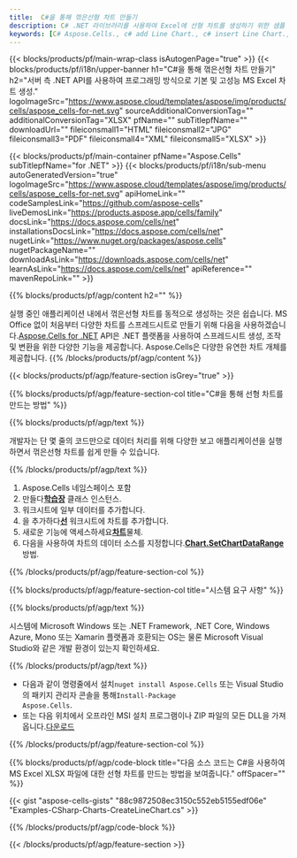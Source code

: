```yaml
---
title:  C#을 통해 꺾은선형 차트 만들기
description: C# .NET 라이브러리를 사용하여 Excel에 선형 차트를 생성하기 위한 샘플 코드입니다. VB.NET, Asp.NET 또는 .NET 기반 응용 프로그램 내에서 MS Excel에 선형 차트를 생성하려면 이 코드를 사용하십시오.
keywords: [C# Aspose.Cells., c# add Line Chart., c# insert Line Chart., c# create Line Chart]
---
```

{{< blocks/products/pf/main-wrap-class isAutogenPage="true" >}}
{{< blocks/products/pf/i18n/upper-banner h1="C#을 통해 꺾은선형 차트 만들기" h2="서버 측 .NET API를 사용하여 프로그래밍 방식으로 기본 및 고성능 MS Excel 차트 생성." logoImageSrc="https://www.aspose.cloud/templates/aspose/img/products/cells/aspose_cells-for-net.svg" sourceAdditionalConversionTag="" additionalConversionTag="XLSX" pfName="" subTitlepfName="" downloadUrl="" fileiconsmall1="HTML" fileiconsmall2="JPG" fileiconsmall3="PDF" fileiconsmall4="XML" fileiconsmall5="XLSX" >}}

{{< blocks/products/pf/main-container pfName="Aspose.Cells" subTitlepfName="for .NET" >}}
{{< blocks/products/pf/i18n/sub-menu autoGeneratedVersion="true" logoImageSrc="https://www.aspose.cloud/templates/aspose/img/products/cells/aspose_cells-for-net.svg" apiHomeLink="" codeSamplesLink="https://github.com/aspose-cells" liveDemosLink="https://products.aspose.app/cells/family" docsLink="https://docs.aspose.com/cells/net" installationsDocsLink="https://docs.aspose.com/cells/net" nugetLink="https://www.nuget.org/packages/aspose.cells" nugetPackageName="" downloadAsLink="https://downloads.aspose.com/cells/net" learnAsLink="https://docs.aspose.com/cells/net" apiReference="" mavenRepoLink="" >}}

{{% blocks/products/pf/agp/content h2="" %}}

실행 중인 애플리케이션 내에서 꺾은선형 차트를 동적으로 생성하는 것은 쉽습니다. MS Office 없이 처음부터 다양한 차트를 스프레드시트로 만들기 위해 다음을 사용하겠습니다.[Aspose.Cells for .NET](https://products.aspose.com/cells/net) API은 .NET 플랫폼을 사용하여 스프레드시트 생성, 조작 및 변환을 위한 다양한 기능을 제공합니다. Aspose.Cells은 다양한 유연한 차트 개체를 제공합니다.
{{% /blocks/products/pf/agp/content %}}

{{< blocks/products/pf/agp/feature-section isGrey="true" >}}

{{% blocks/products/pf/agp/feature-section-col title="C#을 통해 선형 차트를 만드는 방법" %}}

{{% blocks/products/pf/agp/text %}}

 개발자는 단 몇 줄의 코드만으로 데이터 처리를 위해 다양한 보고 애플리케이션을 실행하면서 꺾은선형 차트를 쉽게 만들 수 있습니다.

{{% /blocks/products/pf/agp/text %}}

1. Aspose.Cells 네임스페이스 포함
1.  만들다[**학습장**](https://reference.aspose.com/cells/net/aspose.cells/workbook) 클래스 인스턴스.
1. 워크시트에 일부 데이터를 추가합니다.
1.  을 추가하다[**선**](https://reference.aspose.com/cells/net/aspose.cells.charts/charttype) 워크시트에 차트를 추가합니다.
1.  새로운 기능에 액세스하세요[**차트**](https://reference.aspose.com/cells/net/aspose.cells.charts/chart)물체.
1.  다음을 사용하여 차트의 데이터 소스를 지정합니다.[**Chart.SetChartDataRange**](https://https://reference.aspose.com/cells/net/aspose.cells.charts/chart/methods/setchartdatarange) 방법.


{{% /blocks/products/pf/agp/feature-section-col %}}

{{% blocks/products/pf/agp/feature-section-col title="시스템 요구 사항" %}}

{{% blocks/products/pf/agp/text %}}

시스템에 Microsoft Windows 또는 .NET Framework, .NET Core, Windows Azure, Mono 또는 Xamarin 플랫폼과 호환되는 OS는 물론 Microsoft Visual Studio와 같은 개발 환경이 있는지 확인하세요.

{{% /blocks/products/pf/agp/text %}}

-  다음과 같이 명령줄에서 설치<code>nuget install Aspose.Cells</code> 또는 Visual Studio의 패키지 관리자 콘솔을 통해<code>Install-Package Aspose.Cells</code>.
-  또는 다음 위치에서 오프라인 MSI 설치 프로그램이나 ZIP 파일의 모든 DLL을 가져옵니다.<a href="https://downloads.aspose.com/cells/net">다운로드</a>

{{% /blocks/products/pf/agp/feature-section-col %}}

{{% blocks/products/pf/agp/code-block title="다음 소스 코드는 C#을 사용하여 MS Excel XLSX 파일에 대한 선형 차트를 만드는 방법을 보여줍니다." offSpacer="" %}}

{{< gist "aspose-cells-gists" "88c9872508ec3150c552eb5155edf06e" "Examples-CSharp-Charts-CreateLineChart.cs" >}}

{{% /blocks/products/pf/agp/code-block %}}

{{< /blocks/products/pf/agp/feature-section >}}

<!-- aboutfile Starts -->
